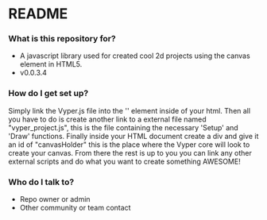 # README #

### What is this repository for? ###

* A javascript library used for created cool 2d projects using the canvas element in HTML5.
* v0.0.3.4

### How do I get set up? ###

Simply link the Vyper.js file into the '<head></head>' element inside of your html. Then all you have to do is create another link to a external file named "vyper\_project.js", this is the file containing the necessary 'Setup' and 'Draw' functions. Finally inside your HTML document create a div and give it an id of "canvasHolder" this is the place where the Vyper core will look to create your canvas. From there the rest is up to you you can link any other external scripts and do what you want to create something AWESOME!

### Who do I talk to? ###

* Repo owner or admin
* Other community or team contact